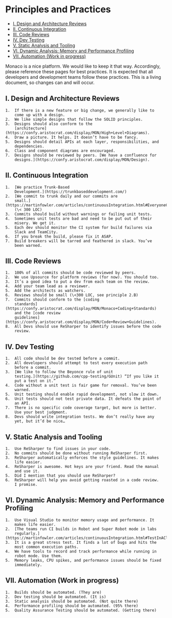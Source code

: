 Principles and Practices
========================

<!-- @import "[TOC]" {cmd="toc" depthFrom=1 depthTo=6 orderedList=false} -->

<!-- code_chunk_output -->

- [I. Design and Architecture Reviews](#i-design-and-architecture-reviews)
- [II. Continuous Integration](#ii-continuous-integration)
- [III. Code Reviews](#iii-code-reviews)
- [IV. Dev Testing](#iv-dev-testing)
- [V. Static Analysis and Tooling](#v-static-analysis-and-tooling)
- [VI. Dynamic Analysis: Memory and Performance Profiling](#vi-dynamic-analysis-memory-and-performance-profiling)
- [VII. Automation (Work in progress)](#vii-automation-work-in-progress)

<!-- /code_chunk_output -->

Monaco is a nice platform. We would like to keep it that way.
Accordingly, please reference these pages for best practices. It is
expected that all developers and development teams follow these
practices. This is a living document, so changes can and will occur.

## I. Design and Architecture Reviews
    1.  If there is a new feature or big change, we generally like to
        come up with a design.
    2.  We like simple designs that follow the SOLID principles.
    3.  Designs should also conform to the
        [architecture](https://confy.aristocrat.com/display/MON/High+Level+Diagrams).
    4.  Draw a picture. It helps. It doesn’t have to be fancy.
    5.  Designs should detail APIs at each layer, responsibilities, and
        dependencies.
    6.  Class and component diagrams are encouraged.
    7.  Designs should be reviewed by peers. [We have a confluence for
        designs.](https://confy.aristocrat.com/display/MON/Design).

## II. Continuous Integration
    1.  [We practice Trunk-Based
        Development.](https://trunkbaseddevelopment.com/)
    2.  [We commit to trunk daily and our commits are
        small.](https://martinfowler.com/articles/continuousIntegration.html#EveryoneCommitsToTheMainlineEveryDay)
        (\< 300 LOC)
    3.  Commits should build without warnings or failing unit tests.
    4.  Sometimes unit tests are bad and need to be put out of their
        misery. We get it.
    5.  Each dev should monitor the CI system for build failures via
        Slack and TeamCity.
    6.  If you break the build, please fix it ASAP.
    7.  Build breakers will be tarred and feathered in slack. You’ve
        been warned.

## III. Code Reviews
    1.  100% of all commits should be code reviewed by peers.
    2.  We use Upsource for platform reviews (for now). You should too.
    3.  It’s a good idea to put a dev from each team on the review.
    4.  Add your team lead as a reviewer.
    5.  Add the architects as watchers.
    6.  Reviews should be small (\<300 LOC, see principle 2.B)
    7.  Commits should conform to the [coding
        standards](https://confy.aristocrat.com/display/MON/Monaco+Coding+Standards)
        and the [code review
        guidelines](https://confy.aristocrat.com/display/MON/Code+Review+Guidelines).
    8.  All Devs should use ReSharper to identify issues before the code
        review.

## IV. Dev Testing
    1.  All code should be dev tested before a commit.
    2.  All developers should attempt to test every execution path
        before a commit.
    3.  [We like to follow the Beyonce rule of unit
        testing.](https://github.com/cpp-testing/GUnit) “If you like it
        put a test on it.”
    4.  Code without a unit test is fair game for removal. You’ve been
        warned.
    5.  Unit testing should enable rapid development, not slow it down.
    6.  Unit tests should not test private data. It defeats the point of
        an API.
    7.  There is no specific code coverage target, but more is better.
        Use your best judgment.
    8.  Devs should write integration tests. We don’t really have any
        yet, but it’d be nice…

## V. Static Analysis and Tooling
    1.  Use ReSharper to find issues in your code.
    2.  No commits should be done without running ReSharper first.
    3.  ReSharper automatically enforces the style guidelines. It makes
        life easier.
    4.  ReSharper is awesome. Hot keys are your friend. Read the manual
        and use it.
    5.  Did I mention that you should use ReSharper?
    6.  ReSharper will help you avoid getting roasted in a code review.
        I promise.

## VI. Dynamic Analysis: Memory and Performance Profiling
    1.  Use Visual Studio to monitor memory usage and performance. It
        makes life easier.
    2.  [The teams run CI builds in Robot and Super Robot mode in labs
        regularly.](https://martinfowler.com/articles/continuousIntegration.html#TestInACloneOfTheProductionEnvironment)
    3.  It is a great stress test. It finds a lot of bugs and hits the
        most common execution paths.
    4.  We have tools to record and track performance while running in
        robot mode. Use them.
    5.  Memory leaks, CPU spikes, and performance issues should be fixed
        immediately.

## VII. Automation (Work in progress)
    1.  Builds should be automated. (They are)
    2.  Dev testing should be automated. (It is)
    3.  Static analysis should be automated. (Not quite there)
    4.  Performance profiling should be automated. (95% there)
    5.  Quality Assurance Testing should be automated. (Getting there)
